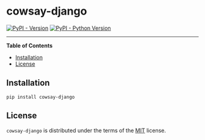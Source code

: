 # cowsay-django

[![PyPI - Version](https://img.shields.io/pypi/v/cowsay-django.svg)](https://pypi.org/project/cowsay-django)
[![PyPI - Python Version](https://img.shields.io/pypi/pyversions/cowsay-django.svg)](https://pypi.org/project/cowsay-django)

-----

**Table of Contents**

- [Installation](#installation)
- [License](#license)

## Installation

```console
pip install cowsay-django
```

## License

`cowsay-django` is distributed under the terms of the [MIT](https://spdx.org/licenses/MIT.html) license.
